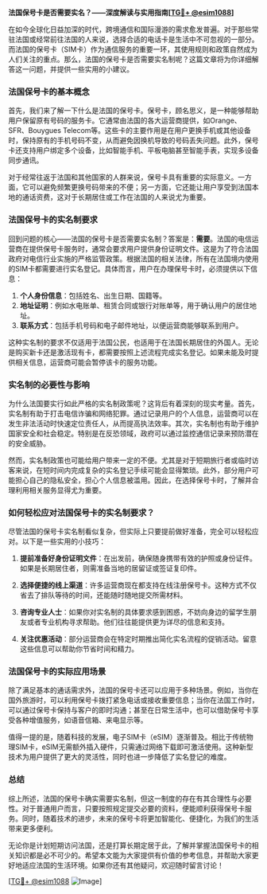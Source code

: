 **法国保号卡是否需要实名？——深度解读与实用指南[[TG💪+ @esim1088](https://t.me/s/esim1088)]**

在如今全球化日益加深的时代，跨境通信和国际漫游的需求愈发普遍。对于那些常驻法国或经常前往法国的人来说，选择合适的电话卡是生活中不可忽视的一部分。而法国的保号卡（SIM卡）作为通信服务的重要一环，其使用规则和政策自然成为人们关注的重点。那么，法国的保号卡是否需要实名制呢？这篇文章将为你详细解答这一问题，并提供一些实用的小建议。

### 法国保号卡的基本概念

首先，我们来了解一下什么是法国的保号卡。保号卡，顾名思义，是一种能够帮助用户保留原有号码的服务卡。它通常由法国的各大运营商提供，如Orange、SFR、Bouygues Telecom等。这些卡的主要作用是在用户更换手机或其他设备时，保持原有的手机号码不变，从而避免因换机导致的号码丢失问题。此外，保号卡还支持用户绑定多个设备，比如智能手机、平板电脑甚至智能手表，实现多设备同步通讯。

对于经常往返于法国和其他国家的人群来说，保号卡具有重要的实际意义。一方面，它可以避免频繁更换号码带来的不便；另一方面，它还能让用户享受到法国本地的通话资费，这对于长期居住或工作在法国的人来说尤为重要。

### 法国保号卡的实名制要求

回到问题的核心——法国的保号卡是否需要实名制？答案是：**需要**。法国的电信运营商在提供保号卡服务时，通常会要求用户提供身份证明文件。这是为了符合法国政府对电信行业实施的严格监管政策。根据法国的相关法律，所有在法国境内使用的SIM卡都需要进行实名登记。具体而言，用户在办理保号卡时，必须提供以下信息：

1. **个人身份信息**：包括姓名、出生日期、国籍等。
2. **地址证明**：例如水电账单、租赁合同或银行对账单等，用于确认用户的居住地址。
3. **联系方式**：包括手机号码和电子邮件地址，以便运营商能够联系到用户。

这种实名制的要求不仅适用于法国公民，也适用于在法国长期居住的外国人。无论是购买新卡还是激活现有卡，都需要按照上述流程完成实名登记。如果未能及时提供相关信息，运营商可能会暂停该卡的服务功能。

### 实名制的必要性与影响

为什么法国要实行如此严格的实名制政策呢？这背后有着深刻的现实考量。首先，实名制有助于打击电信诈骗和网络犯罪。通过记录用户的个人信息，运营商可以在发生非法活动时快速定位责任人，从而提高执法效率。其次，实名制也有助于维护国家安全和社会稳定。特别是在反恐领域，政府可以通过监控通信记录来预防潜在的安全威胁。

然而，实名制政策也可能给用户带来一定的不便。尤其是对于短期旅行者或临时访客来说，在短时间内完成复杂的实名登记手续可能会显得繁琐。此外，部分用户可能担心自己的隐私安全，担心个人信息被滥用。因此，在选择保号卡时，了解并合理利用相关服务显得尤为重要。

### 如何轻松应对法国保号卡的实名制要求？

尽管法国的保号卡实名制看似复杂，但实际上只要提前做好准备，完全可以轻松应对。以下是一些实用的小技巧：

1. **提前准备好身份证明文件**：在出发前，确保随身携带有效的护照或身份证件。如果是长期居住者，则需准备当地的居留证或签证复印件。
   
2. **选择便捷的线上渠道**：许多运营商现在都支持在线注册保号卡。这种方式不仅省去了排队等待的时间，还能随时随地提交所需材料。

3. **咨询专业人士**：如果你对实名制的具体要求感到困惑，不妨向身边的留学生朋友或者专业机构寻求帮助。他们往往能提供更为详尽的信息和支持。

4. **关注优惠活动**：部分运营商会在特定时期推出简化实名流程的促销活动。留意这些信息可以帮助你节省时间和精力。

### 法国保号卡的实际应用场景

除了满足基本的通话需求外，法国的保号卡还可以应用于多种场景。例如，当你在国外旅游时，可以利用保号卡拨打紧急电话或接收重要信息；当你在法国工作时，可以通过保号卡保持与客户的即时沟通；甚至在日常生活中，也可以借助保号卡享受各种增值服务，如语音信箱、来电显示等。

值得一提的是，随着科技的发展，电子SIM卡（eSIM）逐渐普及。相比于传统物理SIM卡，eSIM无需额外插入硬件，只需通过网络下载即可激活使用。这种新型技术为用户提供了更大的灵活性，同时也进一步降低了实名登记的难度。

### 总结

综上所述，法国的保号卡确实需要实名制，但这一制度的存在有其合理性与必要性。对于普通用户而言，只要按照规定提交必要的资料，便能顺利获得保号卡服务。同时，随着技术的进步，未来的保号卡将更加智能化、便捷化，为我们的生活带来更多便利。

无论你是计划短期访问法国，还是打算长期定居于此，了解并掌握法国保号卡的相关知识都是必不可少的。希望本文能为大家提供有价值的参考信息，并帮助大家更好地适应法国的生活环境。如果你还有其他疑问，欢迎随时留言讨论！

[[TG💪+ @esim1088](https://t.me/s/esim1088) ![Image](https://i.postimg.cc/4NQfJmqS/Snipaste-2025-05-13-00-14-12.png)]